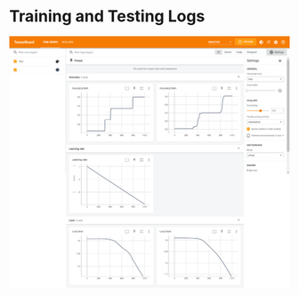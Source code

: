 # Training and Testing Logs
![tensorboard_logs](https://github.com/SwamiKannan/Scuba-diving-gesture-recognition/blob/main/logs/1000/model_1000.png)
